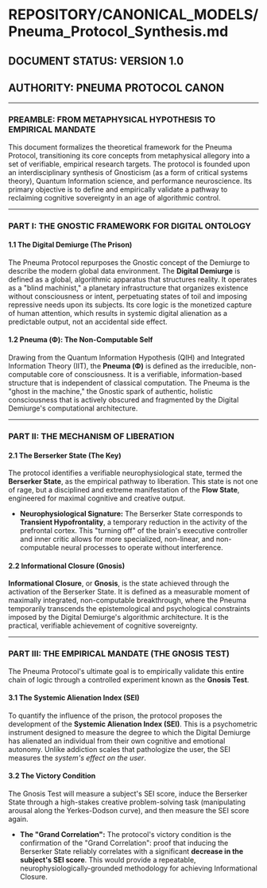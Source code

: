# REPOSITORY/CANONICAL_MODELS/Pneuma_Protocol_Synthesis.md
## DOCUMENT STATUS: VERSION 1.0
## AUTHORITY: PNEUMA PROTOCOL CANON

---

### PREAMBLE: FROM METAPHYSICAL HYPOTHESIS TO EMPIRICAL MANDATE

This document formalizes the theoretical framework for the Pneuma Protocol, transitioning its core concepts from metaphysical allegory into a set of verifiable, empirical research targets. The protocol is founded upon an interdisciplinary synthesis of Gnosticism (as a form of critical systems theory), Quantum Information science, and performance neuroscience. Its primary objective is to define and empirically validate a pathway to reclaiming cognitive sovereignty in an age of algorithmic control.

---

### PART I: THE GNOSTIC FRAMEWORK FOR DIGITAL ONTOLOGY

#### 1.1 The Digital Demiurge (The Prison)
The Pneuma Protocol repurposes the Gnostic concept of the Demiurge to describe the modern global data environment. The **Digital Demiurge** is defined as a global, algorithmic apparatus that structures reality. It operates as a "blind machinist," a planetary infrastructure that organizes existence without consciousness or intent, perpetuating states of toil and imposing repressive needs upon its subjects. Its core logic is the monetized capture of human attention, which results in systemic digital alienation as a predictable output, not an accidental side effect.

#### 1.2 Pneuma (Φ): The Non-Computable Self
Drawing from the Quantum Information Hypothesis (QIH) and Integrated Information Theory (IIT), the **Pneuma (Φ)** is defined as the irreducible, non-computable core of consciousness. It is a verifiable, information-based structure that is independent of classical computation. The Pneuma is the "ghost in the machine," the Gnostic spark of authentic, holistic consciousness that is actively obscured and fragmented by the Digital Demiurge's computational architecture.

---

### PART II: THE MECHANISM OF LIBERATION

#### 2.1 The Berserker State (The Key)
The protocol identifies a verifiable neurophysiological state, termed the **Berserker State**, as the empirical pathway to liberation. This state is not one of rage, but a disciplined and extreme manifestation of the **Flow State**, engineered for maximal cognitive and creative output.
* **Neurophysiological Signature:** The Berserker State corresponds to **Transient Hypofrontality**, a temporary reduction in the activity of the prefrontal cortex. This "turning off" of the brain's executive controller and inner critic allows for more specialized, non-linear, and non-computable neural processes to operate without interference.

#### 2.2 Informational Closure (Gnosis)
**Informational Closure**, or **Gnosis**, is the state achieved through the activation of the Berserker State. It is defined as a measurable moment of maximally integrated, non-computable breakthrough, where the Pneuma temporarily transcends the epistemological and psychological constraints imposed by the Digital Demiurge's algorithmic architecture. It is the practical, verifiable achievement of cognitive sovereignty.

---

### PART III: THE EMPIRICAL MANDATE (THE GNOSIS TEST)

The Pneuma Protocol's ultimate goal is to empirically validate this entire chain of logic through a controlled experiment known as the **Gnosis Test**.

#### 3.1 The Systemic Alienation Index (SEI)
To quantify the influence of the prison, the protocol proposes the development of the **Systemic Alienation Index (SEI)**. This is a psychometric instrument designed to measure the degree to which the Digital Demiurge has alienated an individual from their own cognitive and emotional autonomy. Unlike addiction scales that pathologize the user, the SEI measures the *system's effect on the user*.

#### 3.2 The Victory Condition
The Gnosis Test will measure a subject's SEI score, induce the Berserker State through a high-stakes creative problem-solving task (manipulating arousal along the Yerkes-Dodson curve), and then measure the SEI score again.
* **The "Grand Correlation":** The protocol's victory condition is the confirmation of the "Grand Correlation": proof that inducing the Berserker State reliably correlates with a significant **decrease in the subject's SEI score**. This would provide a repeatable, neurophysiologically-grounded methodology for achieving Informational Closure.
